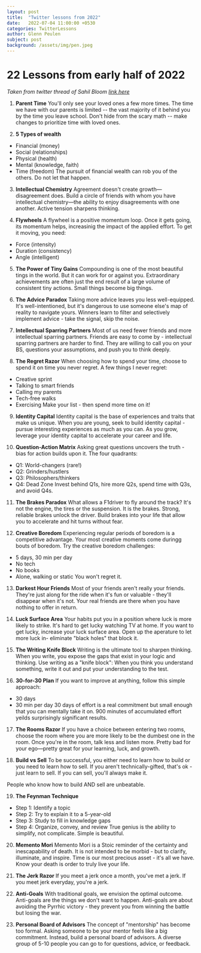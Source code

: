```yaml
---
layout: post
title:  "Twitter lessons from 2022"
date:   2022-07-04 11:00:00 +0530
categories: TwitterLessons
author: Glenn Peulen
subject: post
background: /assets/img/pen.jpeg
---
```


# 22 Lessons from early half of 2022
 *Taken from twitter thread of Sahil Bloom [link here](https://twitter.com/SahilBloom/status/1543229640155725826)*


 1. **Parent Time** You'll only see your loved ones a few more times. The time we have with our parents is limited -- the vast majority of it behind you by the time you leave school. Don't hide from the scary math -- make changes to prioritize time with loved ones.

 2. **5 Types of wealth**
   - Financial (money)
   - Social (relationships)
   - Physical (health)
   - Mental (knowledge, faith)
   - Time (freedom)
   The pursuit of financial wealth can rob you of the others. Do not let that happen.

 3. **Intellectual Chemistry**
 Agreement doesn't create growth—disagreement does. Build a circle of friends with whom you have intellectual chemistry—the ability to enjoy disagreements with one another. Active tension sharpens thinking.

 4. **Flywheels** 
 A flywheel is a positive momentum loop. Once it gets going, its momentum helps, increasinig the impact of the applied effort. To get it moving, you need:
   - Force (intensity)
   - Duration (consistency)
   - Angle (intelligent)

 5. **The Power of Tiny Gains** 
 Compounding is one of the most beautiful tings in the world. But it can work for or against you. Extraordinary achievements are often just the end result of a large volume of consistent tiny actions. Small things become big things.

 6. **The Advice Paradox** 
 Taking more advice leaves you less well-equipped. It's well-intentioned, but it's dangerous to use someone else's map of reality to navigate yours. Winners learn to filter and selectively implement advice - take the signal, skip the noise. 

 7. **Intellectual Sparring Partners**
 Most of us need fewer friends and more intellectual sparring partners. Friends are easy to come by - intellectual sparring partners are harder to find. They are willing to call you on your BS, questions your assumptions, and push you to think deeply.

 8. **The Regret Razor**
 When choosing how to spend your time, choose to spend it on time you never regret. A few things I never regret: 
  - Creative sprint
  - Talking to smart friends
  - Calling my parents
  - Tech-free walks
  - Exercising
  Make your list - then spend more time on it!
 
 9. **Identity Capital**
 Identity capital is the base of experiences and traits that make us unique. When you are young, seek to build identity capital - pursue interesting experiences as much as you can. As you grow, leverage your identity capital to accelerate your career and life. 
 
 10. **Question-Action Matrix**
 Asking great questions uncovers the truth - bias for action builds upon it. The four quadrants:
  - Q1: World-changers (rare!)
  - Q2: Grinders/hustlers
  - Q3: Philosophers/thinkers
  - Q4: Dead Zone
 Invest behind Q1s, hire more Q2s, spend time with Q3s, and avoid Q4s.

 11. **The Brakes Paradox**
 What allows a F1driver to fly around the track?
 It's not the engine, the tires or the suspension. It is the brakes. Strong, reliable brakes unlock the driver. Build brakes into your life that allow you to accelerate and hit turns without fear.

 12. **Creative Boredom**
 Experiencing regular periods of boredom is a competitive advantage. Your most creative moments come duringg bouts of boredom. Try the creative boredom challenges:
  - 5 days, 30 min per day
  - No tech
  - No books
  - Alone, walking or static
 You won't regret it.

 13. **Darkest Hour Friends**
 Most of your friends aren't really your friends. They're just along for the ride when it's fun or valuable - they'll disappear when it's not. Your real friends are there when you have nothing to offer in return. 

 14. **Luck Surface Area**
 Your habits put you in a position where luck is more likely to strike. It's hard to get lucky watching TV at home. If you want to get lucky, increase your luck surface area. Open up the aperature to let more luck in- eliminate "black holes" that block it.
 
 15. **The Writing Knife Block**
 Writing is the ultimate tool to sharpen thinking. When you write, you expose the gaps that exist in your logic and thinking. 
  Use writing as a "knife block":
  When you think you understand something, write it out and put your understanding to the test.
 
 16. **30-for-30 Plan**
 If you want to improve at anything, follow this simple approach: 
  - 30 days
  - 30 min per day
 30 days of effort is a real commitment but small enough that you can mentally take it on. 900 minutes of accumulated effort yeilds surprisingly significant results.

 17. **The Rooms Razor**
 If you have a choice between entering two rooms, choose the room where you are more likely to be the dumbest one in the room. Once you're in the room, talk less and listen more. Pretty bad for your ego—pretty great for your learning, luck, and growth.

 18. **Build vs Sell**
 To be successful, you either need to learn how to build or you need to learn how to sell. If you aren't technically-gifted, that's ok - just learn to sell. If you can sell, you'll always make it. 

 People who know how to build AND sell are unbeatable.

 19. **The Feynman Technique**
  - Step 1: Identify a topic
  - Step 2: Try to explain it to a 5-year-old
  - Step 3: Study to fill in knowledge gaps
  - Step 4: Organize, convey, and review
  True genius is the ability to simplify, not complicate. Simple is beautiful.

  20. **Memento Mori**
  Memento Mori is a Stoic reminder of the certainty and inescapability of death. It is not intended to be morbid - but to clarify, illuminate, and inspire. Time is our most precious asset - it's all we have. Know your death is order to truly live your life.

  21. **The Jerk Razor**
  If you meet a jerk once a month, you've met a jerk. If you meet jerk everyday, you're a jerk.

  22. **Anti-Goals**
  With traditional goals, we envision the optimal outcome. Anti-goals are the things we don't want to happen. Anti-goals are about avoiding the Pyrrhic victory - they prevent you from winning the battle but losing the war.

  23. **Personal Board of Advisors**
  The concept of "mentorship" has become too formal. Asking someone to be your mentor feels like a big commitment. Instead, build a personal board of advisors. A diverse group of 5-10 people you can go to for questions, advice, or feedback.